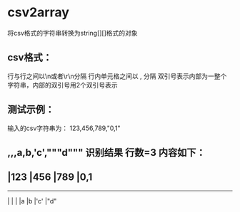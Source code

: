 # csv2array
将csv格式的字符串转换为string[][]格式的对象

## csv格式：
行与行之间以\n或者\r\n分隔
行内单元格之间以  ,  分隔
双引号表示内部为一整个字符串，内部的双引号用2个双引号表示

## 测试示例：
输入的csv字符串为：
123,456,789,"0,1"

,,,a,b,'c',"""d"""
识别结果
行数=3
内容如下：
------------------------------
|123    |456    |789    |0,1
------------------------------

------------------------------
|       |       |       |a      |b      |'c'    |"d"